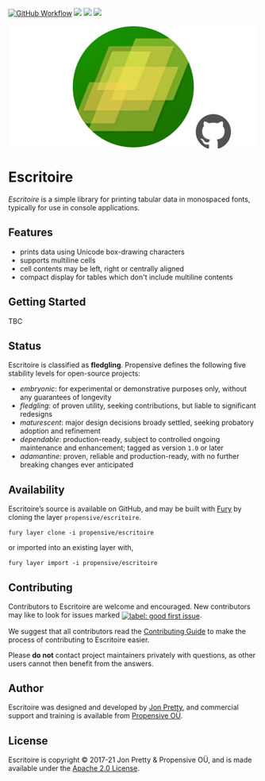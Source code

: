 [<img alt="GitHub Workflow" src="https://img.shields.io/github/workflow/status/propensive/escritoire/Build/main?style=for-the-badge" height="24">](https://github.com/propensive/escritoire/actions)
[<img src="https://img.shields.io/discord/633198088311537684?color=8899f7&label=DISCORD&style=for-the-badge" height="24">](https://discord.gg/CHCPjERybv)
[<img src="https://img.shields.io/maven-central/v/com.propensive/escritoire-core_2.12?color=2465cd&style=for-the-badge" height="24">](https://search.maven.org/artifact/com.propensive/escritoire-core_2.12)
[<img src="https://vent.dev/badge/propensive/escritoire" height="24">](https://vent.dev/)

<img src="/doc/images/github.png" valign="middle">

# Escritoire

_Escritoire_ is a simple library for printing tabular data in monospaced fonts, typically for use in console applications.

## Features

- prints data using Unicode box-drawing characters
- supports multiline cells
- cell contents may be left, right or centrally aligned
- compact display for tables which don't include multiline contents


## Getting Started

TBC


## Status

Escritoire is classified as __fledgling__. Propensive defines the following five stability levels for open-source projects:

- _embryonic_: for experimental or demonstrative purposes only, without any guarantees of longevity
- _fledgling_: of proven utility, seeking contributions, but liable to significant redesigns
- _maturescent_: major design decisions broady settled, seeking probatory adoption and refinement
- _dependable_: production-ready, subject to controlled ongoing maintenance and enhancement; tagged as version `1.0` or later
- _adamantine_: proven, reliable and production-ready, with no further breaking changes ever anticipated

## Availability

Escritoire&rsquo;s source is available on GitHub, and may be built with [Fury](https://github.com/propensive/fury) by
cloning the layer `propensive/escritoire`.
```
fury layer clone -i propensive/escritoire
```
or imported into an existing layer with,
```
fury layer import -i propensive/escritoire
```

## Contributing

Contributors to Escritoire are welcome and encouraged. New contributors may like to look for issues marked
<a href="https://github.com/propensive/escritoire/labels/good%20first%20issue"><img alt="label: good first issue"
src="https://img.shields.io/badge/-good%20first%20issue-67b6d0.svg" valign="middle"></a>.

We suggest that all contributors read the [Contributing Guide](/contributing.md) to make the process of
contributing to Escritoire easier.

Please __do not__ contact project maintainers privately with questions, as other users cannot then benefit from
the answers.

## Author

Escritoire was designed and developed by [Jon Pretty](https://twitter.com/propensive), and commercial support and
training is available from [Propensive O&Uuml;](https://propensive.com/).



## License

Escritoire is copyright &copy; 2017-21 Jon Pretty & Propensive O&Uuml;, and is made available under the
[Apache 2.0 License](/license.md).
